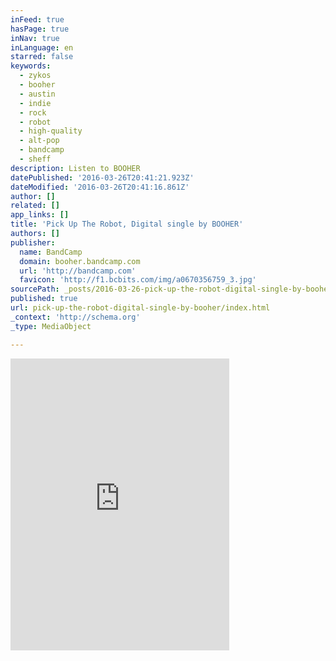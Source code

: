 ```yaml
---
inFeed: true
hasPage: true
inNav: true
inLanguage: en
starred: false
keywords:
  - zykos
  - booher
  - austin
  - indie
  - rock
  - robot
  - high-quality
  - alt-pop
  - bandcamp
  - sheff
description: Listen to BOOHER
datePublished: '2016-03-26T20:41:21.923Z'
dateModified: '2016-03-26T20:41:16.861Z'
author: []
related: []
app_links: []
title: 'Pick Up The Robot, Digital single by BOOHER'
authors: []
publisher:
  name: BandCamp
  domain: booher.bandcamp.com
  url: 'http://bandcamp.com'
  favicon: 'http://f1.bcbits.com/img/a0670356759_3.jpg'
sourcePath: _posts/2016-03-26-pick-up-the-robot-digital-single-by-booher.md
published: true
url: pick-up-the-robot-digital-single-by-booher/index.html
_context: 'http://schema.org'
_type: MediaObject

---
```

<iframe src="http://cdn.embedly.com/widgets/media.html?src=https%3A%2F%2Fbandcamp.com%2FEmbeddedPlayer%2Fv%3D2%2Falbum%3D966600432%2Fsize%3Dlarge%2Flinkcol%3D0084B4%2Fnotracklist%3Dtrue%2Ftwittercard%3Dtrue%2F&amp;url=http%3A%2F%2Fbooher.bandcamp.com%2Freleases&amp;image=http%3A%2F%2Ff1.bcbits.com%2Fimg%2Fa0670356759_5.jpg&amp;key=b7d04c9b404c499eba89ee7072e1c4f7&amp;type=text%2Fhtml&amp;schema=bandcamp" width="350" height="467" scrolling="no" frameborder="0" allowfullscreen="allowfullscreen" style=""></iframe>